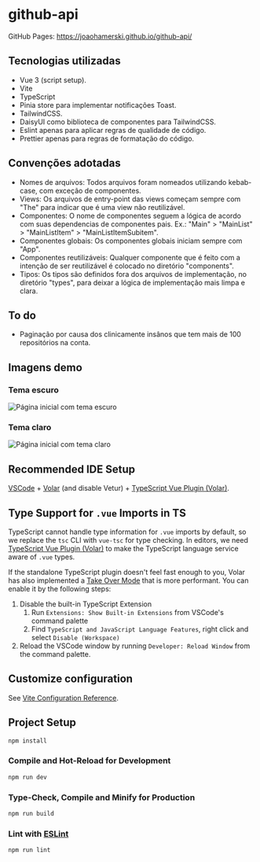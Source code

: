 # github-api

GitHub Pages: https://joaohamerski.github.io/github-api/

## Tecnologias utilizadas
- Vue 3 (script setup).
- Vite
- TypeScript
- Pinia store para implementar notificações Toast.
- TailwindCSS.
- DaisyUI como biblioteca de componentes para TailwindCSS.
- Eslint apenas para aplicar regras de qualidade de código.
- Prettier apenas para regras de formatação do código.

## Convenções adotadas
- Nomes de arquivos: Todos arquivos foram nomeados utilizando kebab-case, com exceção de componentes.
- Views: Os arquivos de entry-point das views começam sempre com "The" para indicar que é uma view não reutilizável.
- Componentes: O nome de componentes seguem a lógica de acordo com suas dependencias de componentes pais. Ex.: "Main" > "MainList" > "MainListItem" > "MainListItemSubitem".
- Componentes globais: Os componentes globais iniciam sempre com "App".
- Componentes reutilizáveis: Qualquer componente que é feito com a intenção de ser reutilizável é colocado no diretório "components".
- Tipos: Os tipos são definidos fora dos arquivos de implementação, no diretório "types", para deixar a lógica de implementação mais limpa e clara.

## To do
- Paginação por causa dos clinicamente insânos que tem mais de 100 repositórios na conta.

## Imagens demo
### Tema escuro
![Página inicial com tema escuro](https://github.com/JoaoHamerski/github-api/assets/32890601/6b81b79d-f548-4a5b-9c87-c183b9844f4b)
### Tema claro
![Página inicial com tema claro](https://github.com/JoaoHamerski/github-api/assets/32890601/2d1e7f12-b302-4b00-b3b5-ba0ab5fab83b)




## Recommended IDE Setup

[VSCode](https://code.visualstudio.com/) + [Volar](https://marketplace.visualstudio.com/items?itemName=Vue.volar) (and disable Vetur) + [TypeScript Vue Plugin (Volar)](https://marketplace.visualstudio.com/items?itemName=Vue.vscode-typescript-vue-plugin).

## Type Support for `.vue` Imports in TS

TypeScript cannot handle type information for `.vue` imports by default, so we replace the `tsc` CLI with `vue-tsc` for type checking. In editors, we need [TypeScript Vue Plugin (Volar)](https://marketplace.visualstudio.com/items?itemName=Vue.vscode-typescript-vue-plugin) to make the TypeScript language service aware of `.vue` types.

If the standalone TypeScript plugin doesn't feel fast enough to you, Volar has also implemented a [Take Over Mode](https://github.com/johnsoncodehk/volar/discussions/471#discussioncomment-1361669) that is more performant. You can enable it by the following steps:

1. Disable the built-in TypeScript Extension
    1) Run `Extensions: Show Built-in Extensions` from VSCode's command palette
    2) Find `TypeScript and JavaScript Language Features`, right click and select `Disable (Workspace)`
2. Reload the VSCode window by running `Developer: Reload Window` from the command palette.

## Customize configuration

See [Vite Configuration Reference](https://vitejs.dev/config/).

## Project Setup

```sh
npm install
```

### Compile and Hot-Reload for Development

```sh
npm run dev
```

### Type-Check, Compile and Minify for Production

```sh
npm run build
```

### Lint with [ESLint](https://eslint.org/)

```sh
npm run lint
```
